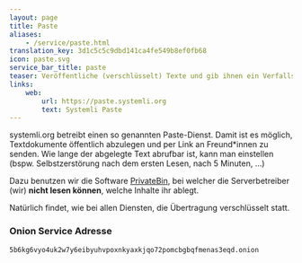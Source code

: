 ```yaml
---
layout: page
title: Paste
aliases:
    - /service/paste.html
translation_key: 3d1c5c5c9dbd141ca4fe549b8ef0fb68
icon: paste.svg
service_bar_title: paste
teaser: Veröffentliche (verschlüsselt) Texte und gib ihnen ein Verfallsdatum
links:
    web:
        url: https://paste.systemli.org
        text: Systemli Paste
---
```

systemli.org betreibt einen so genannten Paste-Dienst. Damit ist es möglich, Textdokumente öffentlich abzulegen und per Link an Freund*innen zu senden. Wie lange der abgelegte Text abrufbar ist, kann man einstellen (bspw. Selbstzerstörung nach dem ersten Lesen, nach 5 Minuten, ...)

Dazu benutzen wir die Software [PrivateBin](https://privatebin.info/), bei welcher die Serverbetreiber (wir) **nicht lesen können**, welche Inhalte ihr ablegt.

Natürlich findet, wie bei allen Diensten, die Übertragung verschlüsselt statt.

### Onion Service Adresse

```
5b6kg6vyo4uk2w7y6eibyuhvpoxnkyaxkjqo72pomcbgbqfmenas3eqd.onion
```
